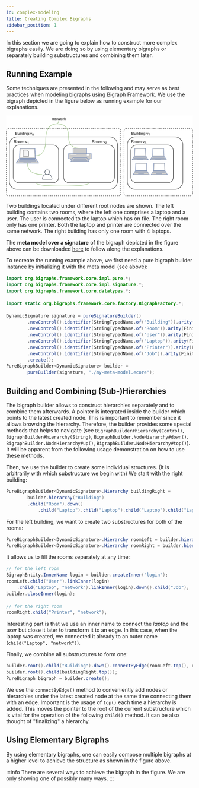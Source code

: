 ```yaml
---
id: complex-modeling
title: Creating Complex Bigraphs
sidebar_position: 1
---
```


In this section we are going to explain how to construct more complex bigraphs
easily.
We are doing so by using elementary bigraphs or separately building substructures
and combining them later.

## Running Example
Some techniques are presented in the following and may serve as best
practices when modeling bigraphs using Bigraph Framework. We use the
bigraph depicted in the figure below as running example for our explanations.

![vsd](../assets/complex-bigraph-model.png)

Two buildings located under different root nodes are shown. The left building
contains two rooms, where the left one comprises a laptop and a user. The user
is connected to the laptop which has on file. The right room only has one printer.
Both the laptop and printer are connected over the same network.
The right building has only one room with 4 laptops.

The **meta model over a signature** of the bigraph depicted in the figure above
can be downloaded [here](../assets/my-meta-model.ecore) to follow along the explanations.

To recreate the running example above, we first need a pure bigraph builder
instance by initializing it with the meta model (see above):
```java
import org.bigraphs.framework.core.impl.pure.*;
import org.bigraphs.framework.core.impl.signature.*;
import org.bigraphs.framework.core.datatypes.*;

import static org.bigraphs.framework.core.factory.BigraphFactory.*;

DynamicSignature signature = pureSignatureBuilder()
        .newControl().identifier(StringTypedName.of("Building")).arity(FiniteOrdinal.ofInteger(0)).assign()
        .newControl().identifier(StringTypedName.of("Room")).arity(FiniteOrdinal.ofInteger(1)).assign()
        .newControl().identifier(StringTypedName.of("User")).arity(FiniteOrdinal.ofInteger(1)).assign()
        .newControl().identifier(StringTypedName.of("Laptop")).arity(FiniteOrdinal.ofInteger(2)).assign()
        .newControl().identifier(StringTypedName.of("Printer")).arity(FiniteOrdinal.ofInteger(1)).assign()
        .newControl().identifier(StringTypedName.of("Job")).arity(FiniteOrdinal.ofInteger(1)).assign()
        .create();
PureBigraphBuilder<DynamicSignature> builder =
        pureBuilder(signature, "./my-meta-model.ecore");
```

## Building and Combining (Sub-)Hierarchies

The bigraph builder allows to construct hierarchies separately and to
combine them afterwards.
A pointer is integrated inside the builder which points to the latest created
node. This is important to remember since it allows browsing
the hierarchy. Therefore, the builder provides some special methods that
helps to navigate (see `BigraphBuilder#hierarchy(Control)`, `BigraphBuilder#hierarchy(String)`,
`BigraphBuilder.NodeHierarchy#down()`. `BigraphBuilder.NodeHierarchy#up()`,
`BigraphBuilder.NodeHierarchy#top()`). It will be apparent from the following
usage demonstration on how to use these methods.



Then, we use the builder to create some individual structures.
(It is arbitrarily with which substructure we begin with)
We start with the right building:
```java
PureBigraphBuilder<DynamicSignature>.Hierarchy buildingRight =
        builder.hierarchy("Building")
        .child("Room").down()
            .child("Laptop").child("Laptop").child("Laptop").child("Laptop");
```

For the left building, we want to create two substructures for both of the rooms:
```java
PureBigraphBuilder<DynamicSignature>.Hierarchy roomLeft = builder.hierarchy("Room");
PureBigraphBuilder<DynamicSignature>.Hierarchy roomRight = builder.hierarchy("Room");
```
It allows us to fill the rooms separately at any time:
```java
// for the left room
BigraphEntity.InnerName login = builder.createInner("login");
roomLeft.child("User").linkInner(login)
    .child("Laptop", "network").linkInner(login).down().child("Job");
builder.closeInner(login);

// for the right room
roomRight.child("Printer", "network");
```

Interesting part is that we use an inner name to connect the _laptop_ and
the _user_ but close it later to transform it to an edge. In this case, when
the laptop was created, we connected it already to an outer name (`child("Laptop", "network")`).

Finally, we combine all substructures to form one:
```java
builder.root().child("Building").down().connectByEdge(roomLeft.top(), roomRight.top());
builder.root().child(buildingRight.top());
PureBigraph bigraph = builder.create();
```
We use the `connectByEdge()` method to conveniently add nodes or hierarchies under
the latest created node at the same time connecting them with an edge.
Important is the usage of `top()` each time a hierarchy is added.
This moves the pointer to the root of the current substructure which is vital
for the operation of the following `child()` method. It can be also thought
of "finalizing" a hierarchy.

## Using Elementary Bigraphs

By using elementary bigraphs, one can easily compose multiple bigraphs at
a higher level to achieve the structure as shown in the figure above.

:::info
There are several ways to achieve the bigraph in the figure. We are only
showing one of possibly many ways.
:::
